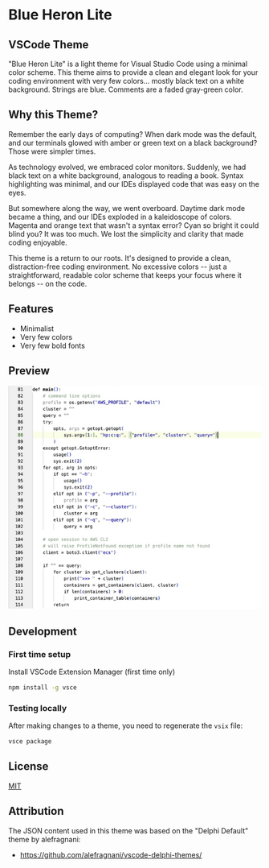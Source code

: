 # Blue Heron Lite
## VSCode Theme

"Blue Heron Lite" is a light theme for Visual Studio Code using a minimal color scheme.  This theme aims to provide a clean and elegant look for your coding environment with very few colors...  mostly black text on a white background.  Strings are blue.  Comments are a faded gray-green color.

## Why this Theme?

Remember the early days of computing? When dark mode was the default, and our terminals glowed with amber or green text on a black background? Those were simpler times.

As technology evolved, we embraced color monitors. Suddenly, we had black text on a white background, analogous to reading a book. Syntax highlighting was minimal, and our IDEs displayed code that was easy on the eyes.

But somewhere along the way, we went overboard. Daytime dark mode became a thing, and our IDEs exploded in a kaleidoscope of colors. Magenta and orange text that wasn't a syntax error? Cyan so bright it could blind you? It was too much. We lost the simplicity and clarity that made coding enjoyable.

This theme is a return to our roots. It's designed to provide a clean, distraction-free coding environment. No excessive colors -- just a straightforward, readable color scheme that keeps your focus where it belongs -- on the code.

## Features

- Minimalist
- Very few colors
- Very few bold fonts

## Preview

![](images/themes-blueheronllite.jpg)

## Development

### First time setup

Install VSCode Extension Manager (first time only)

```sh
npm install -g vsce
```

### Testing locally

After making changes to a theme, you need to regenerate the `vsix` file:

```sh
vsce package
```

## License

[MIT](LICENSE.md)

## Attribution

The JSON content used in this theme was based on the "Delphi Default" theme by alefragnani:

* <https://github.com/alefragnani/vscode-delphi-themes/>
